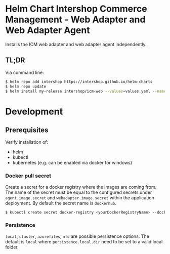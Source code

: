 # Helm Chart Intershop Commerce Management - Web Adapter and Web Adapter Agent

Installs the ICM web adapter and web adapter agent independently.

## TL;DR
Via command line:

```bash
$ helm repo add intershop https://intershop.github.io/helm-charts
$ helm repo update
$ helm install my-release intershop/icm-web --values=values.yaml --namespace icm
```

# Development

## Prerequisites

Verify installation of:
- helm
- kubectl
- kubernetes (e.g. can be enabled via docker for windows)


### Docker pull secret
Create a secret for a docker registry where the images are coming from. The name of the secret must be equal to the configured secrets under `agent.image.secret` and `webadapter.image.secret` within the application deployment. By default the secret name is `dockerhub`.

```bash
$ kubectl create secret docker-registry <yourDockerRegistryName> --docker-server=<yourDockerRegistryServer> --docker-username=<yourUsername> --docker-password=<yourPassword> --docker-email=<yourEmail>
```

### Persistence

`local`, `cluster`, `azurefiles`, `nfs` are possible persistence options.
The default is `local` where `persistence.local.dir` need to be set to a valid local folder.
